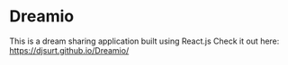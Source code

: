 # Dreamio
This is a dream sharing application built using React.js
Check it out here: https://djsurt.github.io/Dreamio/
